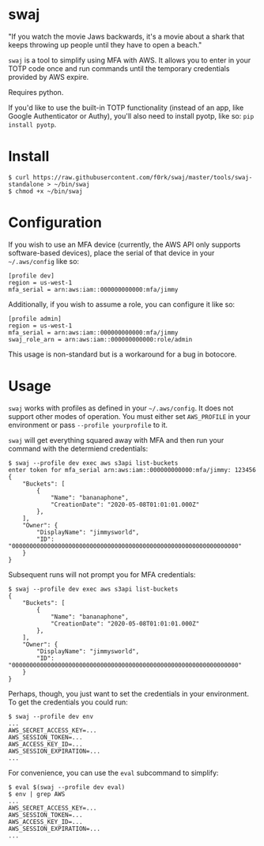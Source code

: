 swaj
====

"If you watch the movie Jaws backwards, it's a movie about a shark that keeps
throwing up people until they have to open a beach."

`swaj` is a tool to simplify using MFA with AWS. It allows you to enter in your
TOTP code once and run commands until the temporary credentials provided by AWS
expire.

Requires python.

If you'd like to use the built-in TOTP functionality (instead of an app, like
Google Authenticator or Authy), you'll also need to install pyotp, like so:
`pip install pyotp`.

Install
=======

```!sh
$ curl https://raw.githubusercontent.com/f0rk/swaj/master/tools/swaj-standalone > ~/bin/swaj
$ chmod +x ~/bin/swaj
```

Configuration
=============

If you wish to use an MFA device (currently, the AWS API only supports
software-based devices), place the serial of that device in your
`~/.aws/config` like so:

```
[profile dev]
region = us-west-1
mfa_serial = arn:aws:iam::000000000000:mfa/jimmy
```

Additionally, if you wish to assume a role, you can configure it like so:
```
[profile admin]
region = us-west-1
mfa_serial = arn:aws:iam::000000000000:mfa/jimmy
swaj_role_arn = arn:aws:iam::000000000000:role/admin
```

This usage is non-standard but is a workaround for a bug in botocore.

Usage
=====

`swaj` works with profiles as defined in your `~/.aws/config`. It does not
support other modes of operation. You must either set `AWS_PROFILE` in your
environment or pass `--profile yourprofile` to it.

`swaj` will get everything squared away with MFA and then run your command with
the determiend credentials:

```
$ swaj --profile dev exec aws s3api list-buckets               
enter token for mfa_serial arn:aws:iam::000000000000:mfa/jimmy: 123456  
{                                                     
    "Buckets": [
        {
            "Name": "bananaphone",            
            "CreationDate": "2020-05-08T01:01:01.000Z"
        },
    ],
    "Owner": {
        "DisplayName": "jimmysworld",
        "ID": "0000000000000000000000000000000000000000000000000000000000000000"
    }
}
```

Subsequent runs will not prompt you for MFA credentials:
```
$ swaj --profile dev exec aws s3api list-buckets               
{                                                     
    "Buckets": [
        {
            "Name": "bananaphone",            
            "CreationDate": "2020-05-08T01:01:01.000Z"
        },
    ],
    "Owner": {
        "DisplayName": "jimmysworld",
        "ID": "0000000000000000000000000000000000000000000000000000000000000000"
    }
}
```

Perhaps, though, you just want to set the credentials in your environment. To
get the credentials you could run:

```
$ swaj --profile dev env
...
AWS_SECRET_ACCESS_KEY=...
AWS_SESSION_TOKEN=...
AWS_ACCESS_KEY_ID=...
AWS_SESSION_EXPIRATION=...
...
```

For convenience, you can use the `eval` subcommand to simplify:

```
$ eval $(swaj --profile dev eval)
$ env | grep AWS
... 
AWS_SECRET_ACCESS_KEY=...
AWS_SESSION_TOKEN=...
AWS_ACCESS_KEY_ID=...
AWS_SESSION_EXPIRATION=...
...
```
